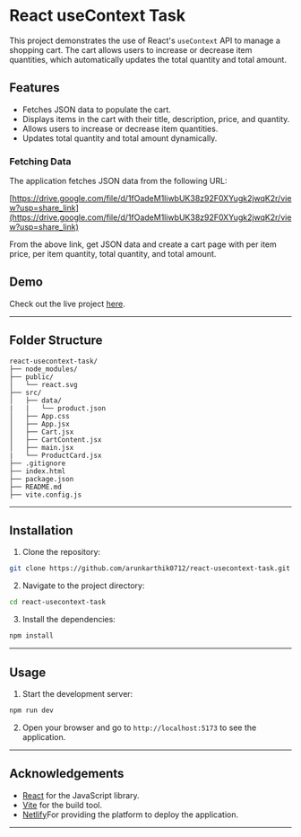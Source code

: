 # React useContext Task

This project demonstrates the use of React's `useContext` API to manage a shopping cart. The cart allows users to increase or decrease item quantities, which automatically updates the total quantity and total amount.

## Features

- Fetches JSON data to populate the cart.
- Displays items in the cart with their title, description, price, and quantity.
- Allows users to increase or decrease item quantities.
- Updates total quantity and total amount dynamically.

### Fetching Data

The application fetches JSON data from the following URL:

[https://drive.google.com/file/d/1fOadeM1liwbUK38z92F0XYugk2jwqK2r/view?usp=share_link](https://drive.google.com/file/d/1fOadeM1liwbUK38z92F0XYugk2jwqK2r/view?usp=share_link)

From the above link, get JSON data and create a cart page with per item price, per item quantity, total quantity, and total amount.

## Demo

Check out the live project [here](https://arunkarthik0710-react-usecontext-task.netlify.app/).

---

## Folder Structure

```
react-usecontext-task/
├── node_modules/
├── public/
│   └── react.svg
├── src/
│   ├── data/
|   |   └── product.json
│   ├── App.css
│   ├── App.jsx
│   ├── Cart.jsx
│   ├── CartContent.jsx
│   ├── main.jsx
|   └── ProductCard.jsx
├── .gitignore
├── index.html
├── package.json
├── README.md
├── vite.config.js
```

---

## Installation

1. Clone the repository:

```bash
git clone https://github.com/arunkarthik0712/react-usecontext-task.git
```

2. Navigate to the project directory:

```bash
cd react-usecontext-task
```

3. Install the dependencies:

```bash
npm install
```

---

## Usage

1. Start the development server:

```bash
npm run dev
```

2. Open your browser and go to `http://localhost:5173` to see the application.

---

## Acknowledgements

- [React](https://reactjs.org) for the JavaScript library.
- [Vite](https://vitejs.dev) for the build tool.
- [Netlify](https://app.netlify.com)For providing the platform to deploy the application.

---
